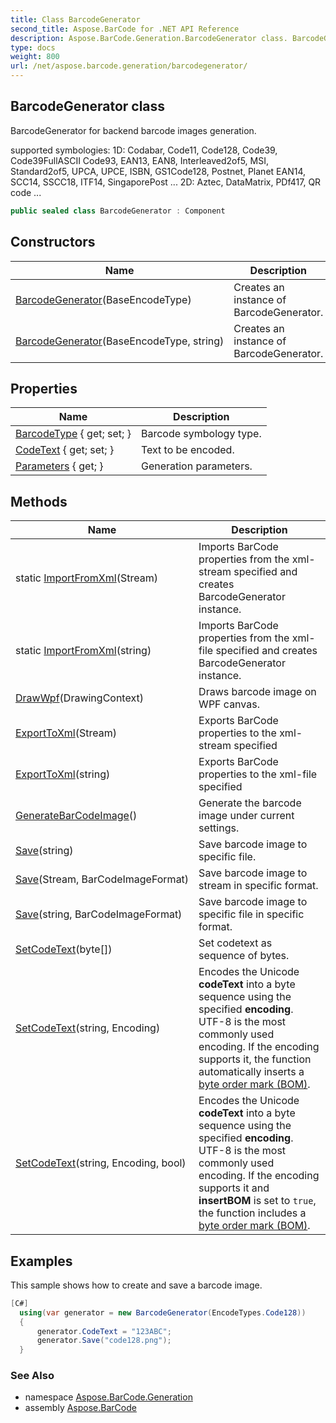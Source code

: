 ```yaml
---
title: Class BarcodeGenerator
second_title: Aspose.BarCode for .NET API Reference
description: Aspose.BarCode.Generation.BarcodeGenerator class. BarcodeGenerator for backend barcode images generation
type: docs
weight: 800
url: /net/aspose.barcode.generation/barcodegenerator/
---
```

## BarcodeGenerator class

BarcodeGenerator for backend barcode images generation.

supported symbologies: 1D: Codabar, Code11, Code128, Code39, Code39FullASCII Code93, EAN13, EAN8, Interleaved2of5, MSI, Standard2of5, UPCA, UPCE, ISBN, GS1Code128, Postnet, Planet EAN14, SCC14, SSCC18, ITF14, SingaporePost ... 2D: Aztec, DataMatrix, PDf417, QR code ...

```csharp
public sealed class BarcodeGenerator : Component
```

## Constructors

| Name | Description |
| --- | --- |
| [BarcodeGenerator](barcodegenerator/#constructor)(BaseEncodeType) | Creates an instance of BarcodeGenerator. |
| [BarcodeGenerator](barcodegenerator/#constructor_1)(BaseEncodeType, string) | Creates an instance of BarcodeGenerator. |

## Properties

| Name | Description |
| --- | --- |
| [BarcodeType](../../aspose.barcode.generation/barcodegenerator/barcodetype/) { get; set; } | Barcode symbology type. |
| [CodeText](../../aspose.barcode.generation/barcodegenerator/codetext/) { get; set; } | Text to be encoded. |
| [Parameters](../../aspose.barcode.generation/barcodegenerator/parameters/) { get; } | Generation parameters. |

## Methods

| Name | Description |
| --- | --- |
| static [ImportFromXml](../../aspose.barcode.generation/barcodegenerator/importfromxml/#importfromxml)(Stream) | Imports BarCode properties from the xml-stream specified and creates BarcodeGenerator instance. |
| static [ImportFromXml](../../aspose.barcode.generation/barcodegenerator/importfromxml/#importfromxml_1)(string) | Imports BarCode properties from the xml-file specified and creates BarcodeGenerator instance. |
| [DrawWpf](../../aspose.barcode.generation/barcodegenerator/drawwpf/)(DrawingContext) | Draws barcode image on WPF canvas. |
| [ExportToXml](../../aspose.barcode.generation/barcodegenerator/exporttoxml/#exporttoxml)(Stream) | Exports BarCode properties to the xml-stream specified |
| [ExportToXml](../../aspose.barcode.generation/barcodegenerator/exporttoxml/#exporttoxml_1)(string) | Exports BarCode properties to the xml-file specified |
| [GenerateBarCodeImage](../../aspose.barcode.generation/barcodegenerator/generatebarcodeimage/)() | Generate the barcode image under current settings. |
| [Save](../../aspose.barcode.generation/barcodegenerator/save/#save_1)(string) | Save barcode image to specific file. |
| [Save](../../aspose.barcode.generation/barcodegenerator/save/#save)(Stream, BarCodeImageFormat) | Save barcode image to stream in specific format. |
| [Save](../../aspose.barcode.generation/barcodegenerator/save/#save_2)(string, BarCodeImageFormat) | Save barcode image to specific file in specific format. |
| [SetCodeText](../../aspose.barcode.generation/barcodegenerator/setcodetext/#setcodetext)(byte[]) | Set codetext as sequence of bytes. |
| [SetCodeText](../../aspose.barcode.generation/barcodegenerator/setcodetext/#setcodetext_1)(string, Encoding) | Encodes the Unicode **codeText** into a byte sequence using the specified **encoding**. UTF-8 is the most commonly used encoding. If the encoding supports it, the function automatically inserts a [byte order mark (BOM)](https://en.wikipedia.org/wiki/Byte_order_mark#Byte-order_marks_by_encoding). |
| [SetCodeText](../../aspose.barcode.generation/barcodegenerator/setcodetext/#setcodetext_2)(string, Encoding, bool) | Encodes the Unicode **codeText** into a byte sequence using the specified **encoding**. UTF-8 is the most commonly used encoding. If the encoding supports it and **insertBOM** is set to `true`, the function includes a [byte order mark (BOM)](https://en.wikipedia.org/wiki/Byte_order_mark#Byte-order_marks_by_encoding). |

## Examples

This sample shows how to create and save a barcode image.

```csharp
[C#]
  using(var generator = new BarcodeGenerator(EncodeTypes.Code128))
  {
      generator.CodeText = "123ABC";
      generator.Save("code128.png");
  }
```

### See Also

* namespace [Aspose.BarCode.Generation](../../aspose.barcode.generation/)
* assembly [Aspose.BarCode](../../)


